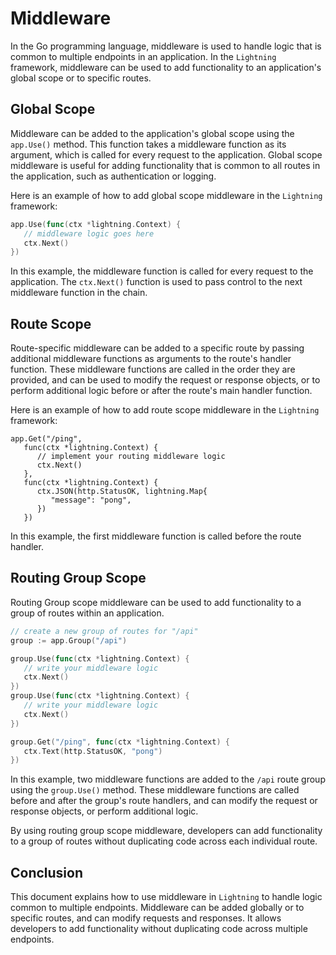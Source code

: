 # Middleware

In the Go programming language, middleware is used to handle logic that is common to multiple endpoints in an application. In the `Lightning` framework, middleware can be used to add functionality to an application's global scope or to specific routes.

## Global Scope

Middleware can be added to the application's global scope using the `app.Use()` method. This function takes a middleware function as its argument, which is called for every request to the application. Global scope middleware is useful for adding functionality that is common to all routes in the application, such as authentication or logging.

Here is an example of how to add global scope middleware in the `Lightning` framework:

```go
app.Use(func(ctx *lightning.Context) {
   // middleware logic goes here
   ctx.Next()
})
```

In this example, the middleware function is called for every request to the application. The `ctx.Next()` function is used to pass control to the next middleware function in the chain.

## Route Scope

Route-specific middleware can be added to a specific route by passing additional middleware functions as arguments to the route's handler function. These middleware functions are called in the order they are provided, and can be used to modify the request or response objects, or to perform additional logic before or after the route's main handler function.

Here is an example of how to add route scope middleware in the `Lightning` framework:

```
app.Get("/ping",
   func(ctx *lightning.Context) {
      // implement your routing middleware logic
      ctx.Next()
   },
   func(ctx *lightning.Context) {
      ctx.JSON(http.StatusOK, lightning.Map{
         "message": "pong",
      })
   })
```

In this example, the first middleware function is called before the route handler.

## Routing Group Scope

Routing Group scope middleware can be used to add functionality to a group of routes within an application.

```go
// create a new group of routes for "/api"
group := app.Group("/api")

group.Use(func(ctx *lightning.Context) {
   // write your middleware logic
   ctx.Next()
})
group.Use(func(ctx *lightning.Context) {
   // write your middleware logic
   ctx.Next()
})

group.Get("/ping", func(ctx *lightning.Context) {
   ctx.Text(http.StatusOK, "pong")
})
```

In this example, two middleware functions are added to the `/api` route group using the `group.Use()` method. These middleware functions are called before and after the group's route handlers, and can modify the request or response objects, or perform additional logic.

By using routing group scope middleware, developers can add functionality to a group of routes without duplicating code across each individual route.

## Conclusion

This document explains how to use middleware in `Lightning` to handle logic common to multiple endpoints. Middleware can be added globally or to specific routes, and can modify requests and responses. It allows developers to add functionality without duplicating code across multiple endpoints.
